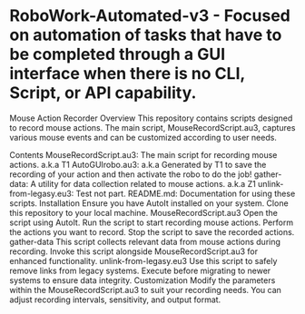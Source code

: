 # RoboWork-Automated-v3 - Focused on automation of tasks that have to be completed through a GUI interface when there is no CLI, Script, or API capability.

Mouse Action Recorder
Overview
This repository contains scripts designed to record mouse actions. The main script, MouseRecordScript.au3, captures various mouse events and can be customized according to user needs.

Contents
MouseRecordScript.au3: The main script for recording mouse actions. a.k.a T1
AutoGUIrobo.au3: a.k.a Generated by T1 to save the recording of your action and then activate the robo to do the job!
gather-data: A utility for data collection related to mouse actions. a.k.a Z1
unlink-from-legasy.eu3: Test not part.
README.md: Documentation for using these scripts.
Installation
Ensure you have AutoIt installed on your system.
Clone this repository to your local machine.
MouseRecordScript.au3
Open the script using AutoIt.
Run the script to start recording mouse actions.
Perform the actions you want to record.
Stop the script to save the recorded actions.
gather-data
This script collects relevant data from mouse actions during recording.
Invoke this script alongside MouseRecordScript.au3 for enhanced functionality.
unlink-from-legasy.eu3
Use this script to safely remove links from legacy systems.
Execute before migrating to newer systems to ensure data integrity.
Customization
Modify the parameters within the MouseRecordScript.au3 to suit your recording needs.
You can adjust recording intervals, sensitivity, and output format.
